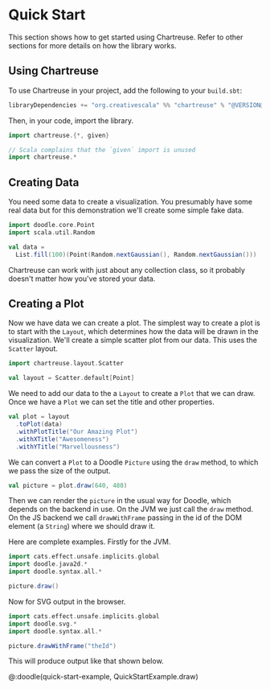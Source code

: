 # Quick Start

This section shows how to get started using Chartreuse. 
Refer to other sections for more details on how the library works.


## Using Chartreuse

To use Chartreuse in your project, add the following to your `build.sbt`:

```scala
libraryDependencies += "org.creativescala" %% "chartreuse" % "@VERSION@"
```

Then, in your code, import the library.

```scala
import chartreuse.{*, given}
```
```scala mdoc:invisible
// Scala complains that the `given` import is unused
import chartreuse.*
```


## Creating Data

You need some data to create a visualization.
You presumably have some real data but for this demonstration we'll create some simple fake data.

```scala mdoc:silent
import doodle.core.Point
import scala.util.Random

val data =
  List.fill(100)(Point(Random.nextGaussian(), Random.nextGaussian()))
```

Chartreuse can work with just about any collection class, so it probably doesn't matter how you've stored your data.


## Creating a Plot

Now we have data we can create a plot.
The simplest way to create a plot is to start with the `Layout`,
which determines how the data will be drawn in the visualization.
We'll create a simple scatter plot from our data.
This uses the `Scatter` layout.

```scala mdoc:silent
import chartreuse.layout.Scatter

val layout = Scatter.default[Point]
```

We need to add our data to the a `Layout` to create a `Plot` that we can draw.
Once we have a `Plot` we can set the title and other properties.

```scala mdoc:silent
val plot = layout
  .toPlot(data)
  .withPlotTitle("Our Amazing Plot")
  .withXTitle("Awesomeness")
  .withYTitle("Marvellousness")
```

We can convert a `Plot` to a Doodle `Picture` using the `draw` method, to which we pass the size of the output.

```scala
val picture = plot.draw(640, 480)
```

Then we can render the `picture` in the usual way for Doodle, which depends on the backend in use. On the JVM we just call the `draw` method. On the JS backend we call `drawWithFrame` passing in the id of the DOM element (a `String`) where we should draw it.

Here are complete examples. Firstly for the JVM.

```scala
import cats.effect.unsafe.implicits.global
import doodle.java2d.*
import doodle.syntax.all.*

picture.draw()
```

Now for SVG output in the browser.

```scala
import cats.effect.unsafe.implicits.global
import doodle.svg.*
import doodle.syntax.all.*

picture.drawWithFrame("theId")
```

This will produce output like that shown below.

@:doodle(quick-start-example, QuickStartExample.draw)
